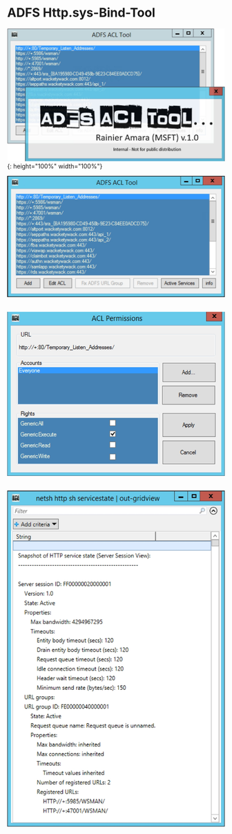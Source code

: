 # ADFS Http.sys-Bind-Tool

![ADFS_Http.sys_ACL_Tool](DocImages/splash.jpg){: height="100%" width="100%"}&nbsp;&nbsp;


![ADFS Http.sys-Bind-Tool](DocImages/main.jpg)&nbsp;&nbsp;


![ADFS Http.sys-Bind-Tool](DocImages/edit.jpg)&nbsp;&nbsp;


![ADFS Http.sys-Bind-Tool](DocImages/list.jpg)&nbsp;&nbsp;
